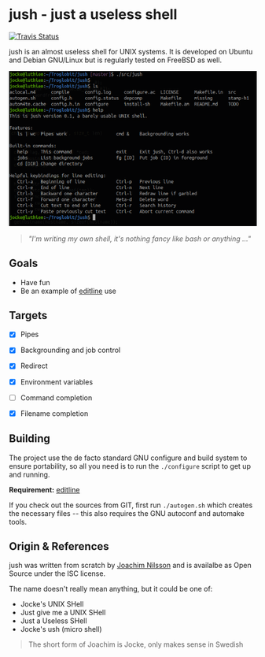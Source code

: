 jush - just a useless shell
===========================
[![Travis Status][]][Travis]

jush is an almost useless shell for UNIX systems.  It is developed on
Ubuntu and Debian GNU/Linux but is regularly tested on FreeBSD as well.

![The jush shell](jush.png)
> _"I'm writing my own shell, it's nothing fancy like bash or anything ..."_


Goals
-----

- Have fun
- Be an example of [editline][] use


Targets
-------

- [X] Pipes
- [X] Backgrounding and job control
- [X] Redirect
- [X] Environment variables
- [ ] Command completion
- [X] Filename completion


Building
--------

The project use the de facto standard GNU configure and build system to
ensure portability, so all you need is to run the `./configure` script
to get up and running.

**Requirement:** [editline][]

If you check out the sources from GIT, first run `./autogen.sh` which
creates the necessary files -- this also requires the GNU autoconf and
automake tools.


Origin & References
-------------------

jush was written from scratch by [Joachim Nilsson](http://troglobit.com)
and is availalbe as Open Source under the ISC license.

The name doesn't really mean anything, but it could be one of:

- Jocke's UNIX SHell
- Just give me a UNIX SHell
- Just a Useless SHell
- Jocke's ush (micro shell)

> The short form of Joachim is Jocke, only makes sense in Swedish

[Travis]:        https://travis-ci.com/troglobit/jush
[Travis Status]: https://travis-ci.com/troglobit/jush.png?branch=master
[editline]:      https://github.com/troglobit/editline

